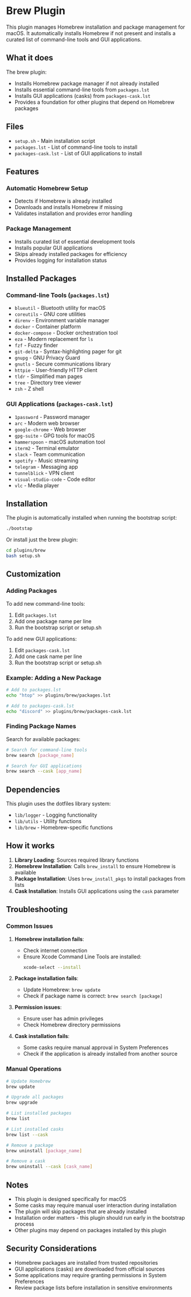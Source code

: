 # Brew Plugin

This plugin manages Homebrew installation and package management for macOS. It automatically installs Homebrew if not present and installs a curated list of command-line tools and GUI applications.

## What it does

The brew plugin:

- Installs Homebrew package manager if not already installed
- Installs essential command-line tools from `packages.lst`
- Installs GUI applications (casks) from `packages-cask.lst`
- Provides a foundation for other plugins that depend on Homebrew packages

## Files

- `setup.sh` - Main installation script
- `packages.lst` - List of command-line tools to install
- `packages-cask.lst` - List of GUI applications to install

## Features

### Automatic Homebrew Setup
- Detects if Homebrew is already installed
- Downloads and installs Homebrew if missing
- Validates installation and provides error handling

### Package Management
- Installs curated list of essential development tools
- Installs popular GUI applications
- Skips already installed packages for efficiency
- Provides logging for installation status

## Installed Packages

### Command-line Tools (`packages.lst`)
- `blueutil` - Bluetooth utility for macOS
- `coreutils` - GNU core utilities
- `direnv` - Environment variable manager
- `docker` - Container platform
- `docker-compose` - Docker orchestration tool
- `eza` - Modern replacement for `ls`
- `fzf` - Fuzzy finder
- `git-delta` - Syntax-highlighting pager for git
- `gnupg` - GNU Privacy Guard
- `gnutls` - Secure communications library
- `httpie` - User-friendly HTTP client
- `tldr` - Simplified man pages
- `tree` - Directory tree viewer
- `zsh` - Z shell

### GUI Applications (`packages-cask.lst`)
- `1password` - Password manager
- `arc` - Modern web browser
- `google-chrome` - Web browser
- `gpg-suite` - GPG tools for macOS
- `hammerspoon` - macOS automation tool
- `iterm2` - Terminal emulator
- `slack` - Team communication
- `spotify` - Music streaming
- `telegram` - Messaging app
- `tunnelblick` - VPN client
- `visual-studio-code` - Code editor
- `vlc` - Media player

## Installation

The plugin is automatically installed when running the bootstrap script:

```bash
./bootstap
```

Or install just the brew plugin:

```bash
cd plugins/brew
bash setup.sh
```

## Customization

### Adding Packages

To add new command-line tools:
1. Edit `packages.lst`
2. Add one package name per line
3. Run the bootstrap script or setup.sh

To add new GUI applications:
1. Edit `packages-cask.lst`
2. Add one cask name per line
3. Run the bootstrap script or setup.sh

### Example: Adding a New Package

```bash
# Add to packages.lst
echo "htop" >> plugins/brew/packages.lst

# Add to packages-cask.lst
echo "discord" >> plugins/brew/packages-cask.lst
```

### Finding Package Names

Search for available packages:
```bash
# Search for command-line tools
brew search [package_name]

# Search for GUI applications
brew search --cask [app_name]
```

## Dependencies

This plugin uses the dotfiles library system:
- `lib/logger` - Logging functionality
- `lib/utils` - Utility functions
- `lib/brew` - Homebrew-specific functions

## How it works

1. **Library Loading**: Sources required library functions
2. **Homebrew Installation**: Calls `brew_install` to ensure Homebrew is available
3. **Package Installation**: Uses `brew_install_pkgs` to install packages from lists
4. **Cask Installation**: Installs GUI applications using the `cask` parameter

## Troubleshooting

### Common Issues

1. **Homebrew installation fails**:
   - Check internet connection
   - Ensure Xcode Command Line Tools are installed:
     ```bash
     xcode-select --install
     ```

2. **Package installation fails**:
   - Update Homebrew: `brew update`
   - Check if package name is correct: `brew search [package]`

3. **Permission issues**:
   - Ensure user has admin privileges
   - Check Homebrew directory permissions

4. **Cask installation fails**:
   - Some casks require manual approval in System Preferences
   - Check if the application is already installed from another source

### Manual Operations

```bash
# Update Homebrew
brew update

# Upgrade all packages
brew upgrade

# List installed packages
brew list

# List installed casks
brew list --cask

# Remove a package
brew uninstall [package_name]

# Remove a cask
brew uninstall --cask [cask_name]
```

## Notes

- This plugin is designed specifically for macOS
- Some casks may require manual user interaction during installation
- The plugin will skip packages that are already installed
- Installation order matters - this plugin should run early in the bootstrap process
- Other plugins may depend on packages installed by this plugin

## Security Considerations

- Homebrew packages are installed from trusted repositories
- GUI applications (casks) are downloaded from official sources
- Some applications may require granting permissions in System Preferences
- Review package lists before installation in sensitive environments
